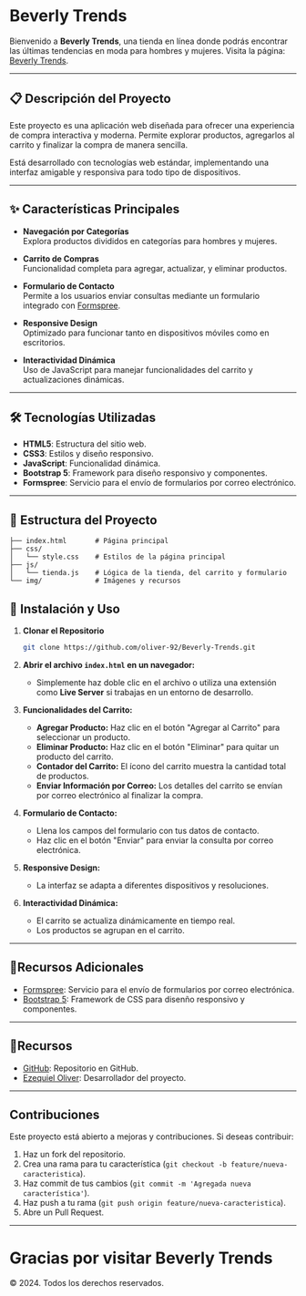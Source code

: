 # Beverly Trends

Bienvenido a **Beverly Trends**, una tienda en línea donde podrás encontrar las últimas tendencias en moda para hombres y mujeres. Visita la página: [Beverly Trends](https://oliver-92.github.io/Beverly-Trends/).

---

## 📋 Descripción del Proyecto

Este proyecto es una aplicación web diseñada para ofrecer una experiencia de compra interactiva y moderna. Permite explorar productos, agregarlos al carrito y finalizar la compra de manera sencilla.  

Está desarrollado con tecnologías web estándar, implementando una interfaz amigable y responsiva para todo tipo de dispositivos.

---

## ✨ Características Principales

- **Navegación por Categorías**  
  Explora productos divididos en categorías para hombres y mujeres.  

- **Carrito de Compras**  
  Funcionalidad completa para agregar, actualizar, y eliminar productos.  

- **Formulario de Contacto**  
  Permite a los usuarios enviar consultas mediante un formulario integrado con [Formspree](https://formspree.io/).  

- **Responsive Design**  
  Optimizado para funcionar tanto en dispositivos móviles como en escritorios.  

- **Interactividad Dinámica**  
  Uso de JavaScript para manejar funcionalidades del carrito y actualizaciones dinámicas.  

---

## 🛠️ Tecnologías Utilizadas

- **HTML5**: Estructura del sitio web.  
- **CSS3**: Estilos y diseño responsivo.  
- **JavaScript**: Funcionalidad dinámica.  
- **Bootstrap 5**: Framework para diseño responsivo y componentes.  
- **Formspree**: Servicio para el envío de formularios por correo electrónico.  

---

## 📁 Estructura del Proyecto

```plaintext
├── index.html       # Página principal
├── css/
│   └── style.css    # Estilos de la página principal
├── js/
│   └── tienda.js    # Lógica de la tienda, del carrito y formulario
└── img/             # Imágenes y recursos
```

## 🚀 Instalación y Uso

1. **Clonar el Repositorio**  

   ```bash
   git clone https://github.com/oliver-92/Beverly-Trends.git
      ```

2. **Abrir el archivo `index.html` en un navegador:**

   - Simplemente haz doble clic en el archivo o utiliza una extensión como **Live Server** si trabajas en un entorno de desarrollo.

3. **Funcionalidades del Carrito:**

   - **Agregar Producto:** Haz clic en el botón "Agregar al Carrito" para seleccionar un producto.
   - **Eliminar Producto:** Haz clic en el botón "Eliminar" para quitar un producto del carrito.
   - **Contador del Carrito:** El ícono del carrito muestra la cantidad total de productos.
   - **Enviar Información por Correo:** Los detalles del carrito se envían por correo electrónico al finalizar la compra.

4. **Formulario de Contacto:**

   - Llena los campos del formulario con tus datos de contacto.
   - Haz clic en el botón "Enviar" para enviar la consulta por correo electrónica.

5. **Responsive Design:**

   - La interfaz se adapta a diferentes dispositivos y resoluciones.

6. **Interactividad Dinámica:**

   - El carrito se actualiza dinámicamente en tiempo real.
   - Los productos se agrupan en el carrito.

---

## 🌟Recursos Adicionales

- [Formspree](https://formspree.io/): Servicio para el envío de formularios por correo electrónica.
- [Bootstrap 5](https://getbootstrap.com/): Framework de CSS para disenño responsivo y componentes.

---

## 📝Recursos 

- [GitHub](https://github.com/Oliver-92/Beverly-Trends): Repositorio en GitHub.
- [Ezequiel Oliver](https://github.com/Oliver-92): Desarrollador del proyecto.

---

## Contribuciones

Este proyecto está abierto a mejoras y contribuciones. Si deseas contribuir:

1. Haz un fork del repositorio.
2. Crea una rama para tu característica (`git checkout -b feature/nueva-caracteristica`).
3. Haz commit de tus cambios (`git commit -m 'Agregada nueva característica'`).
4. Haz push a tu rama (`git push origin feature/nueva-caracteristica`).
5. Abre un Pull Request.

---

# Gracias por visitar **Beverly Trends**
© 2024. Todos los derechos reservados.